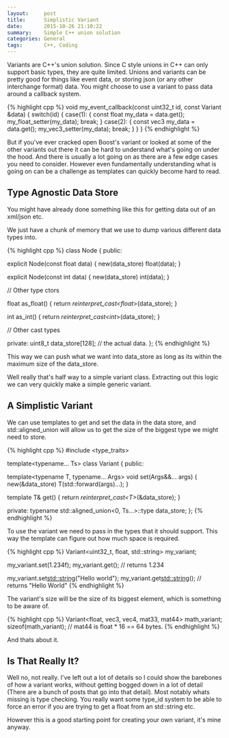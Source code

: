 ```yaml
---
layout:     post
title:      Simplistic Variant 
date:       2015-10-26 21:10:22
summary:    Simple C++ union solution
categories: General
tags:       C++, Coding
---
```


Variants are C++'s union solution. Since C style unions in C++ can only support basic types, they are quite limited. Unions and variants can be pretty good for things like event data, or storing json (or any other interchange format) data. You might choose to use a variant to pass data around a callback system.

{% highlight cpp %}
void my_event_callback(const uint32_t id, const Variant &data)
{
  switch(id)
  {
    case(1):
    {
      const float my_data = data.get<float>();
      my_float_setter(my_data);
      break;
    }
    case(2):
    {
      const vec3 my_data = data.get<vec3>();
      my_vec3_setter(my_data);
      break;
    }
  }
}
{% endhighlight %}
    
But if you've ever cracked open Boost's variant or looked at some of the other variants out there it can be hard to understand what's going on under the hood. And there is usually a lot going on as there are a few edge cases you need to consider. However even fundamentally understanding what is going on can be a challenge as templates can quickly become hard to read.

## Type Agnostic Data Store

You might have already done something like this for getting data out of an xml/json etc.

We just have a chunk of memory that we use to dump various different data types into.

{% highlight cpp %}
class Node {
public:

  explicit Node(const float data) {
    new(data_store) float(data);
  }

  explicit Node(const int data) {
    new(data_store) int(data);
  }

  // Other type ctors

  float as_float() {
    return *reinterpret_cast<float*>(data_store);
  }

  int as_int() {
    return *reinterpret_cast<int*>(data_store);
  }

  // Other cast types

private:
  uint8_t data_store[128]; // the actual data.
};
{% endhighlight %}

This way we can push what we want into data_store as long as its within the maximum size of the data_store.

Well really that's half way to a simple variant class. Extracting out this logic we can very quickly make a simple generic variant.

## A Simplistic Variant

We can use templates to get and set the data in the data store, and std::aligned_union will allow us to get the size of the biggest type we might need to store.

{% highlight cpp %}
#include <type_traits>

template<typename... Ts>
class Variant
{
public:

  template<typename T, typename... Args>
  void set(Args&&... args) {
    new(&data_store) T(std::forward<Args>(args)...);
  }

  template<typename T>
  T& get() {
    return *reinterpret_cast<T*>(&data_store);
  }

private:
  typename std::aligned_union<0, Ts...>::type data_store;
};
{% endhighlight %}

To use the variant we need to pass in the types that it should support. This way the template can figure out how much space is required.

{% highlight cpp %}
Variant<uint32_t, float, std::string> my_variant;

my_variant.set<float>(1.234f);
my_variant.get<float>(); // returns 1.234

my_variant.set<std::string>("Hello world");
my_variant.get<std::string>(); // returns "Hello World"
{% endhighlight %}

The variant's size will be the size of its biggest element, which is something to be aware of.

{% highlight cpp %}
Variant<float, vec3, vec4, mat33, mat44> math_variant;
sizeof(math_variant); // mat44 is float * 16 == 64 bytes.
{% endhighlight %}

And thats about it.

## Is That Really It?

Well no, not really. I've left out a lot of details so I could show the barebones of how a variant works, without getting bogged down in a lot of detail (There are a bunch of posts that go into that detail). Most notably whats missing is type checking. You really want some type_id system to be able to force an error if you are trying to get a float from an std::string etc.

However this is a good starting point for creating your own variant, it's mine anyway.

